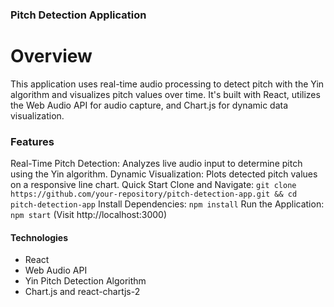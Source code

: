 ### Pitch Detection Application
# Overview
This application uses real-time audio processing to detect pitch with the Yin algorithm and visualizes pitch values over time. It's built with React, utilizes the Web Audio API for audio capture, and Chart.js for dynamic data visualization.

### Features
Real-Time Pitch Detection: Analyzes live audio input to determine pitch using the Yin algorithm.
Dynamic Visualization: Plots detected pitch values on a responsive line chart.
Quick Start
Clone and Navigate: `git clone https://github.com/your-repository/pitch-detection-app.git && cd pitch-detection-app`
Install Dependencies: `npm install`
Run the Application: `npm start` (Visit http://localhost:3000)


#### Technologies
- React
- Web Audio API
- Yin Pitch Detection Algorithm
- Chart.js and react-chartjs-2
